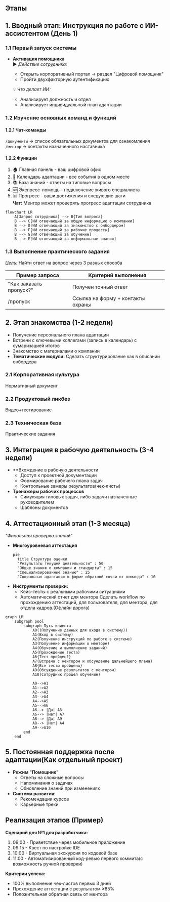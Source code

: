 ## Этапы
## 1. Вводный этап: Инструкция по работе с ИИ-ассистентом (День 1)

### 1.1 Первый запуск системы
- **Активация помощника**  
  ▶️ *Действие сотрудника:*  
  - Открыть корпоративный портал → раздел "Цифровой помощник"  
  - Пройти двухфакторную аутентификацию  

  💡 *Что делает ИИ:*  
  - Анализирует должность и отдел  
  - Анализирует индивидуальный план адаптации  

### 1.2 Изучение основных команд и функций
#### 1.2.1 Чат-команды  
`/документы` → список обязательных документов для ознакомления  
`/ментор` → контакты назначенного наставника  
#### 1.2.2 Функции
 1. 🏠 Главная панель - ваш цифровой офис  
  2. 📅 Календарь адаптации - все события в одном месте  
  3. 📚 База знаний - ответы на типовые вопросы  
  4. 🆘 Экспресс-помощь - подключение живого специалиста  
  5. 📊 Прогресс - ваши достижения и следующие шаги  
**Чат:**
Ментор может проверять прогресс адаптации сотрудника

```mermaid  
flowchart LR  
    A[Запрос сотрудника] --> B{Тип вопроса}  
    B --> C[ИИ отвечающий за общую информацию о компании]  
    B --> D[ИИ отвечающий за знакомство с онбордером]  
    B --> F[ИИ отвечающий за рабочие процессы]  
    B --> G[ИИ отвечающий за обучение]  
    B --> E[ИИ отвечающий за неформальные знания]  
```  
### 1.3 Выполнение практического задания
*Цель:* Найти ответ на вопрос через 3 разных способа  

| Пример запроса          | Критерий выполнения               |
| ----------------------- | --------------------------------- |
| "Как заказать пропуск?" | Получен точный ответ              |
| /пропуск                | Ссылка на форму + контакты охраны |
 
## 2. Этап знакомства (1-2 недели)
  - Получение персонального плана адаптации
  - Встречи с ключевыми коллегами (запись в календарь) с сумаризацией итогов
  - Знакомство с материалами о компании
- **Тематические модули:**
	Сделать структурирование как в описании онбордера
### 2.1 Корпоративная культура
Нормативный документ
### 2.2 Продуктовый ликбез
Видео+тестирование
### 2.3 Техническая база
Практические задания

## 3. Интеграция в рабочую деятельность (3-4 недели)
- **Вхождение в рабочую деятельности
  - Доступ к проектной документации
  - Формирование рабочего плана задач
  - Контрольные замеры результатов(чек-листы)
- **Тренажеры рабочих процессов**
  - Симуляция типовых задач, либо задачи назначенные руководителем
  - Шаблоны документов

## 4. Аттестационный этап (1-3 месяца)
*"Финальная проверка знаний"*

- **Многоуровневая аттестация**
  ```mermaid
  pie
    title Структура оценки
    "Результаты текущей деятельности" : 50
    "Общие знания о компании и стандарты" : 15
    "Специализированные знанию" : 25
    "Социальная адаптация в форме обратной связи от команды" : 10
  ```
- **Инструменты проверки:**
  - Кейс-тесты с реальными рабочими ситуациями
  - Автоматический отчет для ментора
	Сделать workflow по прохождению аттестаций, для пользователя, для ментора, для отдела кадров.(Офлайн дорога)
```mermaid
graph LR
    subgraph pool
        subgraph Путь клиента
	        A0((Получение данных для входа в систему))
	        A1(Вход в систему)
	        A2(Получение инструкций по работе в системе)
	        A3(Получение информации о менторе)
	        A4(Обучение и выполнение заданий)
	        A5(Прохождение теста)
	        A6{Тест пройден?}
	        A7(Встреча с ментором и обсуждение дальнейшего плана)
	        A8{Все тесты пройдены}
	        A9(Обсуждение результатов с ментором)
	        A10(Сотрудник прошел обучение)

            A0-->A1
            A1-->A2
            A2-->A3
            A3-->A4
            A4-->A5
            A5-->A6
            A6--> |Да| A8
            A6--> |Нет| A7
            A8--> |Да| A9
            A8--> |Нет| A4
            A9-->A10
        end
    end
```
## 5. Постоянная поддержка после адаптации(Как отдельный проект)
- **Режим "Помощник"**
  - Ответы на сложные вопросы
  - Напоминания о задачах
  - Обновление знаний при изменениях
- **Система развития:**
  - Рекомендации курсов
  - Карьерные треки
## Реализация этапов (Пример)
**Сценарий дня №1 для разработчика:**
1. 09:00 - Приветствие через мобильное приложение
2. 09:15 - Квест по настройке IDE
3. 10:00 - Виртуальная экскурсия по кодовой базе
4. 11:00 - Автоматизированный код-ревью первого коммита(с возможность ручной проверки)

**Критерии успеха:**
- 100% выполнение чек-листов первых 3 дней
- Прохождение аттестации с результатом ≥85%
- Положительная обратная связь от ментора